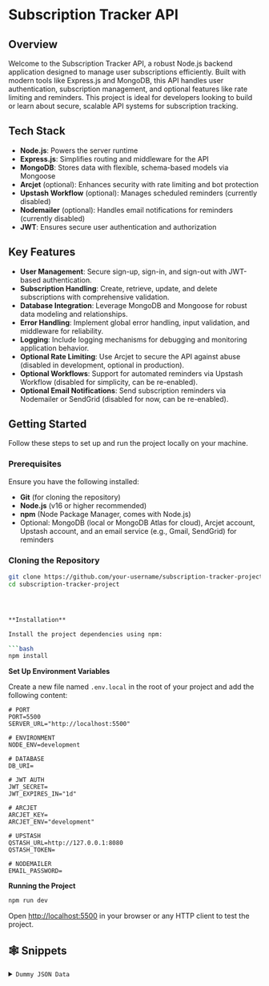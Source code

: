 # Subscription Tracker API

## Overview
Welcome to the Subscription Tracker API, a robust Node.js backend application designed to manage user subscriptions efficiently. Built with modern tools like Express.js and MongoDB, this API handles user authentication, subscription management, and optional features like rate limiting and reminders. This project is ideal for developers looking to build or learn about secure, scalable API systems for subscription tracking.

## Tech Stack
- **Node.js**: Powers the server runtime
- **Express.js**: Simplifies routing and middleware for the API
- **MongoDB**: Stores data with flexible, schema-based models via Mongoose
- **Arcjet** (optional): Enhances security with rate limiting and bot protection
- **Upstash Workflow** (optional): Manages scheduled reminders (currently disabled)
- **Nodemailer** (optional): Handles email notifications for reminders (currently disabled)
- **JWT**: Ensures secure user authentication and authorization

## Key Features
- **User Management**: Secure sign-up, sign-in, and sign-out with JWT-based authentication.
- **Subscription Handling**: Create, retrieve, update, and delete subscriptions with comprehensive validation.
- **Database Integration**: Leverage MongoDB and Mongoose for robust data modeling and relationships.
- **Error Handling**: Implement global error handling, input validation, and middleware for reliability.
- **Logging**: Include logging mechanisms for debugging and monitoring application behavior.
- **Optional Rate Limiting**: Use Arcjet to secure the API against abuse (disabled in development, optional in production).
- **Optional Workflows**: Support for automated reminders via Upstash Workflow (disabled for simplicity, can be re-enabled).
- **Optional Email Notifications**: Send subscription reminders via Nodemailer or SendGrid (disabled for now, can be re-enabled).

## Getting Started
Follow these steps to set up and run the project locally on your machine.

### Prerequisites
Ensure you have the following installed:
- **Git** (for cloning the repository)
- **Node.js** (v16 or higher recommended)
- **npm** (Node Package Manager, comes with Node.js)
- Optional: MongoDB (local or MongoDB Atlas for cloud), Arcjet account, Upstash account, and an email service (e.g., Gmail, SendGrid) for reminders

### Cloning the Repository
```bash
git clone https://github.com/your-username/subscription-tracker-project.git
cd subscription-tracker-project




**Installation**

Install the project dependencies using npm:

```bash
npm install
```

**Set Up Environment Variables**

Create a new file named `.env.local` in the root of your project and add the following content:

```env
# PORT
PORT=5500
SERVER_URL="http://localhost:5500"

# ENVIRONMENT
NODE_ENV=development

# DATABASE
DB_URI=

# JWT AUTH
JWT_SECRET=
JWT_EXPIRES_IN="1d"

# ARCJET
ARCJET_KEY=
ARCJET_ENV="development"

# UPSTASH
QSTASH_URL=http://127.0.0.1:8080
QSTASH_TOKEN=

# NODEMAILER
EMAIL_PASSWORD=
```

**Running the Project**

```bash
npm run dev
```

Open [http://localhost:5500](http://localhost:5500) in your browser or any HTTP client to test the project.

## <a name="snippets">🕸️ Snippets</a>

<details>
<summary><code>Dummy JSON Data</code></summary>

```json
{
  "name": "GYM Subscription",
  "price": 139.00,
  "currency": "USD",
  "frequency": "monthly",
  "category": "Entertainment",
  "startDate": "2025-01-20T00:00:00.000Z",
  "paymentMethod": "Credit Card"
}
```

</details>
